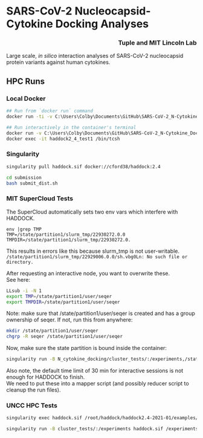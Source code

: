 # SARS-CoV-2 Nucleocapsid-Cytokine Docking Analyses

<h3 align="right">Tuple and MIT Lincoln Lab</h3>

Large scale, _in silico_ interaction analyses of SARS-CoV-2 nucleocapsid protein variants against human cytokines.

## HPC Runs

### Local Docker
```bash
## Run from `docker run` command
docker run -ti -v C:\Users\Colby\Documents\GitHub\SARS-CoV-2_N-Cytokine_Docking\cluster_tests:/inputs haddock2_4 /inputs/SARS-CoV-2_N_Wu1__CXCL12alpha/run-docking.csh /inputs/SARS-CoV-2_N_Wu1__CXCL12alpha

## Run interactively in the container's terminal
docker run -v C:\Users\Colby\Documents\GitHub\SARS-CoV-2_N-Cytokine_Docking\cluster_tests:/inputs --name haddock2_4_test1 -d haddock2_4
docker exec -it haddock2_4_test1 /bin/tcsh
```

### Singularity
```bash
singularity pull haddock.sif docker://cford38/haddock:2.4

cd submission
bash submit_dist.sh
```

### MIT SuperCloud Tests  
The SuperCloud automatically sets two env vars which interfere with HADDOCK. 
```
env |grep TMP
TMP=/state/partition1/slurm_tmp/22930272.0.0
TMPDIR=/state/partition1/slurm_tmp/22930272.0.
```
This results in errors like this because slurm_tmp is not user-writable.  
`/state/partition1/slurm_tmp/22929006.0.0/sh.vbg0Ln: No such file or directory.`  

After requesting an interactive node, you want to overwrite these.  
See here:  

```bash
LLsub -i -N 1
export TMP=/state/partition1/user/seqer
export TMPDIR=/state/partition1/user/seqer
```
Note: make sure that /state/partition1/user/seqer is created and has a group ownership of seqer. If not, run this from anywhere:  
```bash
mkdir /state/partition1/user/seqer
chgrp -R seqer /state/partition1/user/seqer
```

Now, make sure the state partition is bound inside the container:  
```bash
singularity run -B N_cytokine_docking/cluster_tests/:/experiments,/state/partition1/user/seqer:/state/partition1/user/seqer haddock.sif /experiments/SARS-CoV-2_N_Wu1__CXCL12beta/run-docking.csh /experiments/SARS-CoV-2_N_Wu1__CXCL12beta/
```
Also note, the default time limit of 30 min for interactive sessions is not enough for HADDOCK to finish.  
We need to put these into a mapper script (and possibly reducer script to cleanup the run files).

### UNCC HPC Tests
```bash
singularity exec haddock.sif /root/haddock/haddock2.4-2021-01/examples/protein-protein/run-example.csh

singularity run -B cluster_tests/:/experiments haddock.sif /experiments/SARS-CoV-2_N_Wu1__CXCL12beta/run-docking.csh /experiments/SARS-CoV-2_N_Wu1__CXCL12beta/
```




